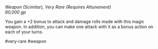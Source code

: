*Weapon (Scimitar), Very Rare (Requires Attunement)*  
*60,000 gp*

You gain a +2 bonus to attack and damage rolls made with this magic weapon. In addition, you can make one attack with it as a bonus action on each of your turns.

#very-rare #weapon

